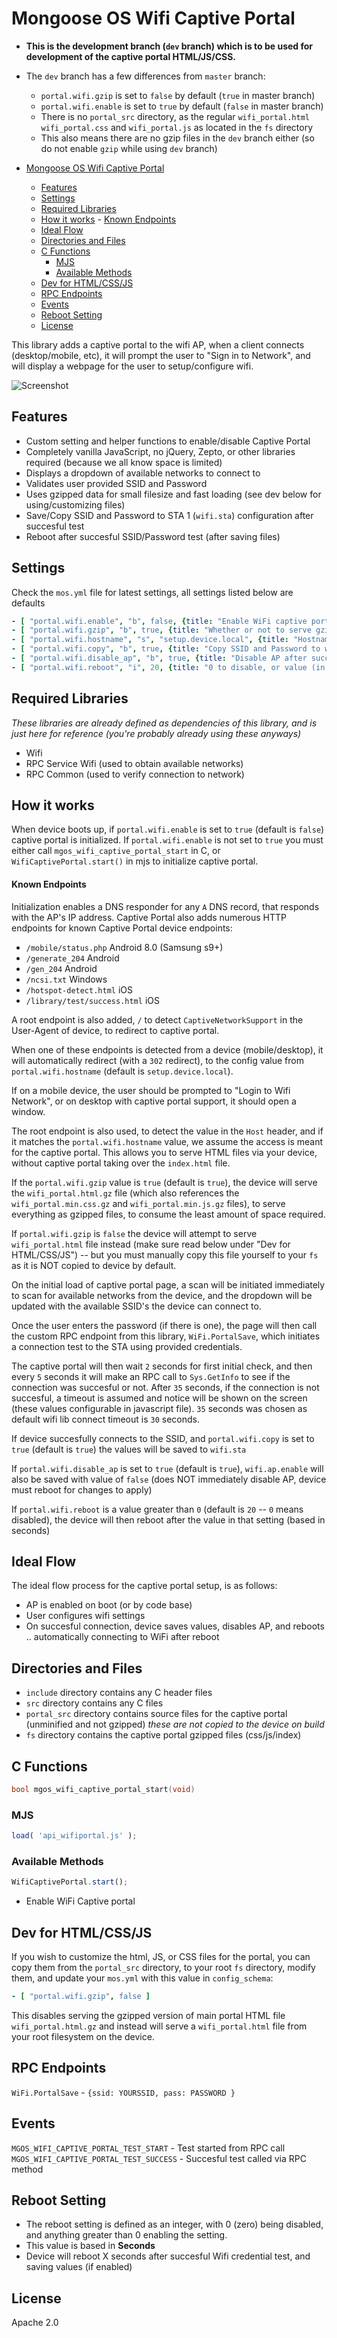 # Mongoose OS Wifi Captive Portal

- **This is the development branch (`dev` branch) which is to be used for development of the captive portal HTML/JS/CSS.**
- The `dev` branch has a few differences from `master` branch:
    - `portal.wifi.gzip` is set to `false` by default (`true` in master branch)
    - `portal.wifi.enable` is set to `true` by default (`false` in master branch)
    - There is no `portal_src` directory, as the regular `wifi_portal.html` `wifi_portal.css` and `wifi_portal.js` as located in the `fs` directory
    - This also means there are no gzip files in the `dev` branch either (so do not enable `gzip` while using `dev` branch)

- [Mongoose OS Wifi Captive Portal](#mongoose-os-wifi-captive-portal)
    - [Features](#features)
    - [Settings](#settings)
    - [Required Libraries](#required-libraries)
    - [How it works](#how-it-works)
            - [Known Endpoints](#known-endpoints)
    - [Ideal Flow](#ideal-flow)
    - [Directories and Files](#directories-and-files)
    - [C Functions](#c-functions)
        - [MJS](#mjs)
        - [Available Methods](#available-methods)
    - [Dev for HTML/CSS/JS](#dev-for-htmlcssjs)
    - [RPC Endpoints](#rpc-endpoints)
    - [Events](#events)
    - [Reboot Setting](#reboot-setting)
    - [License](#license)

This library adds a captive portal to the wifi AP, when a client connects (desktop/mobile, etc), it will prompt the user to "Sign in to Network", and will display a webpage for the user to setup/configure wifi.

![Screenshot](https://raw.githubusercontent.com/tripflex/wifi-captive-portal/dev/screenshot.png)

## Features
- Custom setting and helper functions to enable/disable Captive Portal
- Completely vanilla JavaScript, no jQuery, Zepto, or other libraries required (because we all know space is limited)
- Displays a dropdown of available networks to connect to
- Validates user provided SSID and Password
- Uses gzipped data for small filesize and fast loading (see dev below for using/customizing files)
- Save/Copy SSID and Password to STA 1 (`wifi.sta`) configuration after succesful test
- Reboot after succesful SSID/Password test (after saving files)

## Settings
Check the `mos.yml` file for latest settings, all settings listed below are defaults

```yaml
- [ "portal.wifi.enable", "b", false, {title: "Enable WiFi captive portal on device boot"}]
- [ "portal.wifi.gzip", "b", true, {title: "Whether or not to serve gzip HTML file (set to false to serve standard HTML for dev)"}]
- [ "portal.wifi.hostname", "s", "setup.device.local", {title: "Hostname to use for captive portal redirect"}]
- [ "portal.wifi.copy", "b", true, {title: "Copy SSID and Password to wifi.sta after succesful test"}]
- [ "portal.wifi.disable_ap", "b", true, {title: "Disable AP after succesful connection attempt (only if and after copying values, before reboot)"}]
- [ "portal.wifi.reboot", "i", 20, {title: "0 to disable, or value (in seconds) to wait and then reboot device, after successful test (and copy/save values)"}]
```

## Required Libraries
*These libraries are already defined as dependencies of this library, and is just here for reference (you're probably already using these anyways)*
- Wifi
- RPC Service Wifi (used to obtain available networks)
- RPC Common (used to verify connection to network)

## How it works
When device boots up, if `portal.wifi.enable` is set to `true` (default is `false`) captive portal is initialized. If `portal.wifi.enable` is not set to `true` you must either call `mgos_wifi_captive_portal_start` in C, or `WifiCaptivePortal.start()` in mjs to initialize captive portal.

#### Known Endpoints
Initialization enables a DNS responder for any `A` DNS record, that responds with the AP's IP address.  Captive Portal also adds numerous HTTP endpoints for known Captive Portal device endpoints:
- `/mobile/status.php` Android 8.0 (Samsung s9+)
- `/generate_204` Android
- `/gen_204` Android
- `/ncsi.txt` Windows
- `/hotspot-detect.html` iOS
- `/library/test/success.html` iOS

A root endpoint is also added, `/` to detect `CaptiveNetworkSupport` in the User-Agent of device, to redirect to captive portal.

When one of these endpoints is detected from a device (mobile/desktop), it will automatically redirect (with a `302` redirect), to the config value from `portal.wifi.hostname` (default is `setup.device.local`).

If on a mobile device, the user should be prompted to "Login to Wifi Network", or on desktop with captive portal support, it should open a window.

The root endpoint is also used, to detect the value in the `Host` header, and if it matches the `portal.wifi.hostname` value, we assume the access is meant for the captive portal.  This allows you to serve HTML files via your device, without captive portal taking over the `index.html` file.

If the `portal.wifi.gzip` value is `true` (default is `true`), the device will serve the `wifi_portal.html.gz` file (which also references the `wifi_portal.min.css.gz` and `wifi_portal.min.js.gz` files), to serve everything as gzipped files, to consume the least amount of space required.

If `portal.wifi.gzip` is `false` the device will attempt to serve `wifi_portal.html` file instead (make sure read below under "Dev for HTML/CSS/JS") -- but you must manually copy this file yourself to your `fs` as it is NOT copied to device by default.

On the initial load of captive portal page, a scan will be initiated immediately to scan for available networks from the device, and the dropdown will be updated with the available SSID's the device can connect to.

Once the user enters the password (if there is one), the page will then call the custom RPC endpoint from this library, `WiFi.PortalSave`, which initiates a connection test to the STA using provided credentials.

The captive portal will then wait `2` seconds for first initial check, and then every `5` seconds it will make an RPC call to `Sys.GetInfo` to see if the connection was succesful or not.  After `35` seconds, if the connection is not succesful, a timeout is assumed and notice will be shown on the screen (these values configurable in javascript file).  `35` seconds was chosen as default wifi lib connect timeout is `30` seconds.

If device succesfully connects to the SSID, and `portal.wifi.copy` is set to `true` (default is `true`) the values will be saved to `wifi.sta`

If `portal.wifi.disable_ap` is set to `true` (default is `true`), `wifi.ap.enable` will also be saved with value of `false` (does NOT immediately disable AP, device must reboot for changes to apply)

If `portal.wifi.reboot` is a value greater than `0` (default is `20` -- `0` means disabled), the device will then reboot after the value in that setting (based in seconds)

## Ideal Flow
The ideal flow process for the captive portal setup, is as follows:
- AP is enabled on boot (or by code base)
- User configures wifi settings
- On succesful connection, device saves values, disables AP, and reboots .. automatically connecting to WiFi after reboot

## Directories and Files

- `include` directory contains any C header files
- `src` directory contains any C files
- `portal_src` directory contains source files for the captive portal (unminified and not gzipped) *these are not copied to the device on build*
- `fs` directory contains the captive portal gzipped files (css/js/index)

## C Functions
```C
bool mgos_wifi_captive_portal_start(void)
```

### MJS
```javascript
load( 'api_wifiportal.js' );
```

### Available Methods
```javascript
WifiCaptivePortal.start();
```
- Enable WiFi Captive portal

## Dev for HTML/CSS/JS
If you wish to customize the html, JS, or CSS files for the portal, you can copy them from the `portal_src` directory, to your root `fs` directory, modify them, and update your `mos.yml` with this value in `config_schema`:

```yaml
- [ "portal.wifi.gzip", false ]
```

This disables serving the gzipped version of main portal HTML file `wifi_portal.html.gz` and instead will serve a `wifi_portal.html` file from your root filesystem on the device.

## RPC Endpoints

`WiFi.PortalSave` - `{ssid: YOURSSID, pass: PASSWORD }`

## Events
`MGOS_WIFI_CAPTIVE_PORTAL_TEST_START` - Test started from RPC call
`MGOS_WIFI_CAPTIVE_PORTAL_TEST_SUCCESS` - Succesful test called via RPC method

## Reboot Setting
- The reboot setting is defined as an integer, with 0 (zero) being disabled, and anything greater than 0 enabling the setting.  
- This value is based in **Seconds**
- Device will reboot X seconds after succesful Wifi credential test, and saving values (if enabled)

## License
Apache 2.0